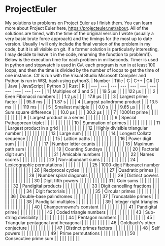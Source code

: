 # ProjectEuler
My solutions to problems on Project Euler as I finish them. You can learn more about Project Euler here, https://projecteuler.net/about.
All of the solutions are timed, with the time of the original version I wrote (usually a very basic brute force approach) and the timings for the most up to date version. Usually I will only include the final version of the problem in my code, but it is all visible on git. If a former solution is particularly interesting, I may decide to leave it in the code, renaming the function to problem1().
Below is the execution time for each problem in milliseconds. Timer is used in python and stopwatch is used in C#. each program is run in at least 100 loops, and then the time is divided by the number of loops to get the time of one instance.
C# is run with the Visual Studio Microsoft Compiler and Python is run in WSL bash using python3.
| Number | Title | C | C++ | C# | D | Java | JavaScript | Python 3 | Rust | R |
| --- | --- | --- | --- | --- | --- | --- | --- | --- | --- | --- |
| 1 | Multiples of 3 and 5 |   |   | 19.5 μs |   |   |   | 122 μs |   |   |
| 2 | Even Fibonacci numbers |   |   | 1.2 μs |   |   |   | 17.8 μs |   |   |
| 3 | Largest prime factor |   |   | 95.8 ms |   |   |   | 1.87 s |   |   |
| 4 | Largest palindrome product |   |   | 13.5 ms |   |   |   | 119 ms |   |   |
| 5 | Smallest multiple |   |   | 0.0 s |   |   |   | 9.65 μs |   |   |
| 6 | Sum square difference |   |   | 10.0 μs |   |   |   | 30.2 μs |   |   |
| 7 | 10001st prime |   |   |   |   |   |   |   |   |   |
| 8 | Largest product in a series |   |   |   |   |   |   |   |   |   |
| 9 | Special Pythagorean triplet |   |   |   |   |   |   |   |   |   |
| 10 | Summation of primes |   |   |   |   |   |   |   |   |   |
| 11 | Largest product in a grid |   |   |   |   |   |   |   |   |   |
| 12 | Highly divisible triangular number |   |   |   |   |   |   |   |   |   |
| 13 | Large sum |   |   |   |   |   |   |   |   |   |
| 14 | Longest Collatz sequence |   |   |   |   |   |   |   |   |   |
| 15 | Lattice paths |   |   |   |   |   |   |   |   |   |
| 16 | Power digit sum |   |   |   |   |   |   |   |   |   |
| 17 | Number letter counts |   |   |   |   |   |   |   |   |   |
| 18 | Maximum path sum I |   |   |   |   |   |   |   |   |   |
| 19 | Counting Sundays |   |   |   |   |   |   |   |   |   |
| 20 | Factorial digit sum |   |   |   |   |   |   |   |   |   |
| 21 | Amicable numbers |   |   |   |   |   |   |   |   |   |
| 22 | Names scores |   |   |   |   |   |   |   |   |   |
| 23 | Non-abundant sums |   |   |   |   |   |   |   |   |   |
| 24 | Lexicographic permutations |   |   |   |   |   |   |   |   |   |
| 25 | 1000-digit Fibonacci number |   |   |   |   |   |   |   |   |   |
| 26 | Reciprocal cycles |   |   |   |   |   |   |   |   |   |
| 27 | Quadratic primes |   |   |   |   |   |   |   |   |   |
| 28 | Number spiral diagonals |   |   |   |   |   |   |   |   |   |
| 29 | Distinct powers |   |   |   |   |   |   |   |   |   |
| 30 | Digit fifth powers |   |   |   |   |   |   |   |   |   |
| 31 | Coin sums |   |   |   |   |   |   |   |   |   |
| 32 | Pandigital products |   |   |   |   |   |   |   |   |   |
| 33 | Digit cancelling fractions |   |   |   |   |   |   |   |   |   |
| 34 | Digit factorials |   |   |   |   |   |   |   |   |   |
| 35 | Circular primes |   |   |   |   |   |   |   |   |   |
| 36 | Double-base palindromes |   |   |   |   |   |   |   |   |   |
| 37 | Truncatable primes |   |   |   |   |   |   |   |   |   |
| 38 | Pandigital multiples |   |   |   |   |   |   |   |   |   |
| 39 | Integer right triangles |   |   |   |   |   |   |   |   |   |
| 40 | Champernowne's constant |   |   |   |   |   |   |   |   |   |
| 41 | Pandigital prime |   |   |   |   |   |   |   |   |   |
| 42 | Coded triangle numbers |   |   |   |   |   |   |   |   |   |
| 43 | Sub-string divisibility |   |   |   |   |   |   |   |   |   |
| 44 | Pentagon numbers |   |   |   |   |   |   |   |   |   |
| 45 | Triangular pentagonal and hexagonal |   |   |   |   |   |   |   |   |   |
| 46 | Goldbach's other conjecture |   |   |   |   |   |   |   |   |   |
| 47 | Distinct primes factors |   |   |   |   |   |   |   |   |   |
| 48 | Self powers |   |   |   |   |   |   |   |   |   |
| 49 | Prime permutations |   |   |   |   |   |   |   |   |   |
| 50 | Consecutive prime sum |   |   |   |   |   |   |   |   |   |

